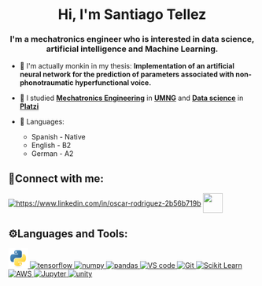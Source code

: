 <h1 align="center">Hi, I'm Santiago Tellez</h1>
<h3 align="center">I'm a mechatronics engineer who is interested in data science, artificial intelligence and Machine Learning.</h3>

- 🔭 I'm actually monkin in my thesis: **Implementation of an artificial neural network for the prediction of parameters associated with non-phonotraumatic hyperfunctional voice.**

- 🌱 I studied [**Mechatronics Engineering**](https://www.umng.edu.co/programas/pregados/ingenieria-mecatronica) in [**UMNG**](https://www.umng.edu.co/inicio) and [**Data science**](https://platzi.com/data-scientist-python/?school=_escuela_escuela-datos_) in  [**Platzi**](https://platzi.com/home)

- 💬 Languages:
    - Spanish - Native
    - English - B2
    - German - A2


<h2 align="left">👤Connect with me:</h2>
<p align="left">
<a href="https://www.linkedin.com/in/teriesu/" target="blank"><img align="center" src="https://raw.githubusercontent.com/rahuldkjain/github-profile-readme-generator/master/src/images/icons/Social/linked-in-alt.svg" alt="https://www.linkedin.com/in/oscar-rodriguez-2b56b719b" height="30" width="40" /></a> <a href="https://twitter.com/teriesu" target="blank"><img align="center" src="https://cdn.cdnlogo.com/logos/t/96/twitter-icon.svg" height="40" width="40" /></a>
</p>


<h2 align="left">⚙️Languages and Tools:</h2>
<p align="left"><a href="https://www.python.org" target="_blank" rel="noreferrer"> <img src="https://raw.githubusercontent.com/devicons/devicon/master/icons/python/python-original.svg" alt="python" width="40" height="40"/> </a> <a href="https://www.tensorflow.org" target="_blank" rel="noreferrer"> <img src="https://upload.wikimedia.org/wikipedia/commons/thumb/2/2d/Tensorflow_logo.svg/1200px-Tensorflow_logo.svg.png" alt="tensorflow" width="40" height="40"/> </a> <a href="https://numpy.org" target="_blank" rel="noreferrer"> <img src="https://cdn.worldvectorlogo.com/logos/numpy-1.svg" alt="numpy" width="40" height="40"/> </a> <a href="https://pandas.pydata.org" target="_blank" rel="noreferrer"> <img src="https://upload.wikimedia.org/wikipedia/commons/thumb/2/22/Pandas_mark.svg/1200px-Pandas_mark.svg.png" alt="pandas" width="40" height="40"/> </a> <a href="https://code.visualstudio.com/" target="_blank" rel="noreferrer"> <img src="https://cdn.worldvectorlogo.com/logos/visual-studio-code-1.svg" alt="VS code" width="40" height="40"/> </a> <a href="https://git-scm.com" target="_blank" rel="noreferrer"> <img src="https://cdn.worldvectorlogo.com/logos/git-icon.svg" alt="Git" width="40" height="40"/> </a> <a href="https://scikit-learn.org" target="_blank" rel="noreferrer"> <img src="https://upload.wikimedia.org/wikipedia/commons/thumb/0/05/Scikit_learn_logo_small.svg/1280px-Scikit_learn_logo_small.svg.png" alt="Scikit Learn" width="65" height="35"/> </a> <a href="https://aws.amazon.com/es/" target="_blank" rel="noreferrer"> <img src="https://cdn.worldvectorlogo.com/logos/aws-2.svg" alt="AWS" width="40" height="40"/> </a> <a href="https://jupyter.org" target="_blank" rel="noreferrer"> <img src="https://upload.wikimedia.org/wikipedia/commons/thumb/3/38/Jupyter_logo.svg/1200px-Jupyter_logo.svg.png" alt="Jupyter" width="40" height="40"/> </a> <a href="https://unity.com/" target="_blank" rel="noreferrer"> <img src="https://www.vectorlogo.zone/logos/unity3d/unity3d-icon.svg" alt="unity" width="40" height="40"/> </a> </p>
